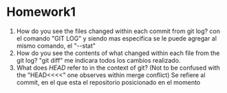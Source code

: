 # Homework1
1. How do you see the files changed within each commit from git log? con el comando "GIT LOG" y siendo mas especifica se le puede agregar al mismo comando, el "--stat"
2. How do you see the contents of what changed within each file from the git log? "git diff" me indicara todos los cambios realizado. 
3. What does *HEAD* refer to in the context of git? (Not to be confused with the "HEAD<<<<" one observes within merge conflict) Se refiere al commit, en el que esta el repositorio posicionado en el momento
